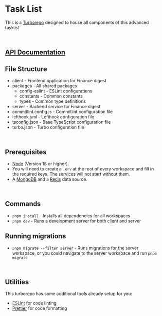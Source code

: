 # Task List

This is a [Turborepo](https://turbo.build/repo) designed to house all components of this advanced tasklist

</br>

## [API Documentation](https://documenter.getpostman.com/view/32343835/2sAYdhKqVB)

## File Structure

- client - Frontend application for Finance digest
- packages - All shared packages
  - config-eslint - ESLint configurations
  - constants - Common constants
  - types - Common type definitions
- server - Backend service for Finance digest
- commitlint.config.js - Commitlint configuration file
- lefthook.yml - Lefthook configuration file
- tsconfig.json - Base TypeScript configuration file
- turbo.json - Turbo configuration file

</br>

## Prerequisites

- [Node](https://nodejs.org) (Version 18 or higher).
- You will need to create a `.env` at the root of every workspace and fill in the required keys. The services will not start without them.
- A [MongoDB](https://www.mongodb.com) and a [Redis](https://redis.io/) data source.

</br>

## Commands

- `pnpm install` - Installs all dependencies for all workspaces
- `pnpm dev` - Runs a development server for both client and server

## Running migrations

- `pnpm migrate --filter server` - Runs migrations for the server workspace, or you could navigate to the server workspace and run `pnpm migrate`

</br>

## Utilities

This turborepo has some additional tools already setup for you:

- [ESLint](https://eslint.org/) for code linting
- [Prettier](https://prettier.io) for code formatting
